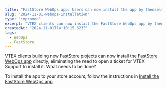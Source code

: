 ```yaml
---
title: "FastStore WebOps app: Users can now install the app by themselves"
slug: "2024-11-01-webops-installation"
type: "improved"
excerpt: "VTEX clients can now install the FastStore WebOps app by themselves."
createdAt: "2024-11-01T14:10:15.623Z"
tags:
  - WebOps
  - FastStore
---
```


VTEX clients building new FastStore projects can now install the [FastStore WebOps app](https://developers.vtex.com/docs/guides/faststore/1-onboarding-overview) directly, eliminating the need to open a ticket for VTEX Support to install it.
What needs to be done?

To install the app to your store account, follow the instructions in [Install the FastStore WebOps app](https://developers.vtex.com/docs/guides/faststore/getting-started-requirements#install-the-faststore-webops-app).
